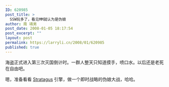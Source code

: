 ```yaml
---
ID: 620985
post_title: >
  SSW玩多了，看见MM就认为是伪娘
author: 南 靖男
post_date: 2008-01-05 18:17:54
post_excerpt: ""
layout: post
permalink: https://larryli.cn/2008/01/620985
published: true
---
```

海盗正式进入第三次灭国倒计时。一群人整天只知道摸手，喷口水。以后还是老死在自由吧。

嗯，准备看看 <a href="http://stratagus.sourceforge.net/">Stratagus</a> 引擎，做一个即时战略的伪娘大战，哈哈。